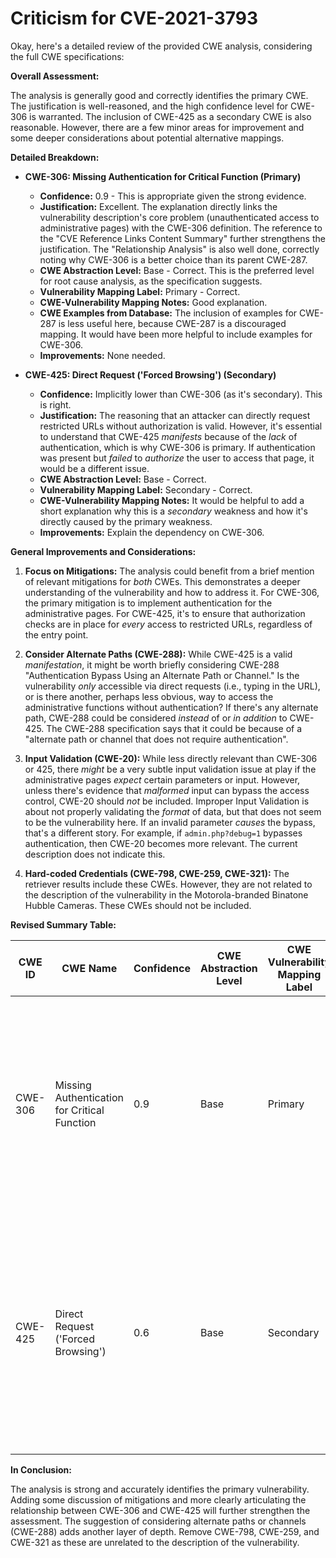# Criticism for CVE-2021-3793

Okay, here's a detailed review of the provided CWE analysis, considering the full CWE specifications:

**Overall Assessment:**

The analysis is generally good and correctly identifies the primary CWE. The justification is well-reasoned, and the high confidence level for CWE-306 is warranted.  The inclusion of CWE-425 as a secondary CWE is also reasonable. However, there are a few minor areas for improvement and some deeper considerations about potential alternative mappings.

**Detailed Breakdown:**

*   **CWE-306: Missing Authentication for Critical Function (Primary)**
    *   **Confidence:** 0.9 - This is appropriate given the strong evidence.
    *   **Justification:** Excellent.  The explanation directly links the vulnerability description's core problem (unauthenticated access to administrative pages) with the CWE-306 definition. The reference to the "CVE Reference Links Content Summary" further strengthens the justification. The "Relationship Analysis" is also well done, correctly noting why CWE-306 is a better choice than its parent CWE-287.
    *   **CWE Abstraction Level:** Base - Correct. This is the preferred level for root cause analysis, as the specification suggests.
    *   **Vulnerability Mapping Label:** Primary - Correct.
    *   **CWE-Vulnerability Mapping Notes:** Good explanation.
    *   **CWE Examples from Database:** The inclusion of examples for CWE-287 is less useful here, because CWE-287 is a discouraged mapping. It would have been more helpful to include examples for CWE-306.
    *   **Improvements:**  None needed.

*   **CWE-425: Direct Request ('Forced Browsing') (Secondary)**
    *   **Confidence:** Implicitly lower than CWE-306 (as it's secondary). This is right.
    *   **Justification:**  The reasoning that an attacker can directly request restricted URLs without authorization is valid.  However, it's essential to understand that CWE-425 *manifests* because of the *lack* of authentication, which is why CWE-306 is primary. If authentication was present but *failed* to *authorize* the user to access that page, it would be a different issue.
    *   **CWE Abstraction Level:** Base - Correct.
    *   **Vulnerability Mapping Label:** Secondary - Correct.
    *   **CWE-Vulnerability Mapping Notes:** It would be helpful to add a short explanation why this is a *secondary* weakness and how it's directly caused by the primary weakness.
    *   **Improvements:** Explain the dependency on CWE-306.

**General Improvements and Considerations:**

1.  **Focus on Mitigations:** The analysis could benefit from a brief mention of relevant mitigations for *both* CWEs.  This demonstrates a deeper understanding of the vulnerability and how to address it. For CWE-306, the primary mitigation is to implement authentication for the administrative pages. For CWE-425, it's to ensure that authorization checks are in place for *every* access to restricted URLs, regardless of the entry point.

2.  **Consider Alternate Paths (CWE-288):** While CWE-425 is a valid *manifestation*, it might be worth briefly considering CWE-288 "Authentication Bypass Using an Alternate Path or Channel." Is the vulnerability *only* accessible via direct requests (i.e., typing in the URL), or is there another, perhaps less obvious, way to access the administrative functions without authentication? If there's any alternate path, CWE-288 could be considered *instead* of or *in addition* to CWE-425. The CWE-288 specification says that it could be because of a "alternate path or channel that does not require authentication".

3.  **Input Validation (CWE-20):** While less directly relevant than CWE-306 or 425, there *might* be a very subtle input validation issue at play if the administrative pages *expect* certain parameters or input. However, unless there's evidence that *malformed* input can bypass the access control, CWE-20 should *not* be included. Improper Input Validation is about not properly validating the *format* of data, but that does not seem to be the vulnerability here. If an invalid parameter *causes* the bypass, that's a different story. For example, if `admin.php?debug=1` bypasses authentication, then CWE-20 becomes more relevant. The current description does not indicate this.

4.  **Hard-coded Credentials (CWE-798, CWE-259, CWE-321):** The retriever results include these CWEs. However, they are not related to the description of the vulnerability in the Motorola-branded Binatone Hubble Cameras. These CWEs should not be included.

**Revised Summary Table:**

| CWE ID | CWE Name | Confidence | CWE Abstraction Level | CWE Vulnerability Mapping Label | CWE-Vulnerability Mapping Notes |
|---|---|---|---|---|---|
| CWE-306 | Missing Authentication for Critical Function | 0.9 | Base | Primary | The device does not require authentication to access critical administrative functions, allowing unauthorized access.  Mitigation: Implement proper authentication for these pages. |
| CWE-425 | Direct Request ('Forced Browsing') | 0.6 | Base | Secondary | An attacker can directly request administrative pages without proper authorization checks. This is a *consequence* of the missing authentication (CWE-306). Mitigation: Implement authorization checks on all restricted URLs. |

**In Conclusion:**

The analysis is strong and accurately identifies the primary vulnerability. Adding some discussion of mitigations and more clearly articulating the relationship between CWE-306 and CWE-425 will further strengthen the assessment. The suggestion of considering alternate paths or channels (CWE-288) adds another layer of depth. Remove CWE-798, CWE-259, and CWE-321 as these are unrelated to the description of the vulnerability.